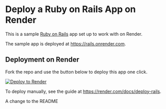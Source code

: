 # Deploy a Ruby on Rails App on Render

This is a sample [Ruby on Rails](https://rubyonrails.org/) app set up to work with on Render.

The sample app is deployed at https://rails.onrender.com.

## Deployment on Render

Fork the repo and use the button below to deploy this app one click.

[![Deploy to Render](https://render.com/images/deploy-to-render-button.svg)](https://render.com/deploy)

To deploy manually, see the guide at https://render.com/docs/deploy-rails.

A change to the README
